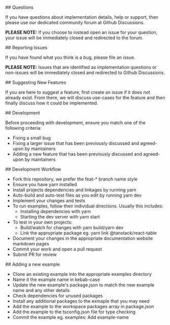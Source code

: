 ## Questions

If you have questions about implementation details, help or support, then please use our dedicated community forum at Github Discussions.

**PLEASE NOTE:** If you choose to instead open an issue for your question, your issue will be immediately closed and redirected to the forum.

## Reporting Issues

If you have found what you think is a bug, please file an issue.

**PLEASE NOTE:** Issues that are identified as implementation questions or non-issues will be immediately closed and redirected to Github Discussions.

## Suggesting New Features

If you are here to suggest a feature, first create an issue if it does not already exist. From there, we will discuss use-cases for the feature and then finally discuss how it could be implemented.

## Development

Before proceeding with development, ensure you match one of the following criteria:

- Fixing a small bug
- Fixing a larger issue that has been previously discussed and agreed-upon by maintainers
- Adding a new feature that has been previously discussed and agreed-upon by maintainers

## Development Workflow

- Fork this repository, we prefer the feat-\* branch name style
- Ensure you have yarn installed
- Install projects dependencies and linkages by running yarn
- Auto-build and auto-test files as you edit by running yarn dev
- Implement your changes and tests
- To run examples, follow their individual directions. Usually this includes:
  - Installing dependencies with yarn
  - Starting the dev server with yarn start
- To test in your own projects:
  - Build/watch for changes with yarn build/yarn dev
  - Link the appropriate package eg. yarn link @tanstack/react-table
- Document your changes in the appropriate documentation website markdown pages
- Commit your work and open a pull request
- Submit PR for review

## Adding a new example

- Clone an existing example into the appropriate examples directory
- Name it the example name in kebab-case
- Update the new example's package.json to match the new example name and any other details
- Check dependencies for unused packages
- Install any additional packages to the exmaple that you may need
- Add the example to the workspace packages array in package.json
- Add the example to the tsconfig.json file for type checking
- Commit the example eg. examples: Add example-name
